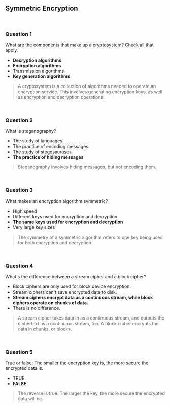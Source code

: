 ## Symmetric Encryption

<br>

### Question 1

What are the components that make up a cryptosystem? Check all that apply.

* **Decryption algorithms**
* **Encryption algorithms**
* Transmission algorithms
* **Key generation algorithms**

> A cryptosystem is a collection of algorithms needed to operate an encryption service. This involves generating encryption keys, as well as encryption and decryption operations.

<br>

### Question 2

What is steganography?

* The study of languages
* The practice of encoding messages
* The study of stegosauruses
* **The practice of hiding messages**

> Steganography involves hiding messages, but not encoding them.

<br>

### Question 3

What makes an encryption algorithm symmetric?

* High speed
* Different keys used for encryption and decryption
* **The same keys used for encryption and decryption**
* Very large key sizes

> The symmetry of a symmetric algorithm refers to one key being used for both encryption and decryption.

<br>

### Question 4

What's the difference between a stream cipher and a block cipher?

* Block ciphers are only used for block device encryption.
* Stream ciphers can't save encrypted data to disk.
* **Stream ciphers encrypt data as a continuous stream, while block ciphers operate on chunks of data.**
* There is no difference.

> A stream cipher takes data in as a continuous stream, and outputs the ciphertext as a continuous stream, too. A block cipher encrypts the data in chunks, or blocks.

<br>

### Question 5

True or false: The smaller the encryption key is, the more secure the encrypted data is.

* TRUE
* **FALSE**

> The reverse is true. The larger the key, the more secure the encrypted data will be.